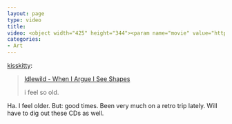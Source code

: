 ```yaml
---
layout: page
type: video
title: 
video: <object width="425" height="344"><param name="movie" value="http://www.youtube.com/v/xPNFApou5_4&fs=1"></param><param name="allowFullScreen" value="true"></param><param name="allowscriptaccess" value="always"></param><embed src="http://www.youtube.com/v/xPNFApou5_4&fs=1" type="application/x-shockwave-flash" width="425" height="344" allowscriptaccess="always" allowfullscreen="true"></embed></object>
categories: 
- Art
---
```

<p><a href="http://kisskitty.tumblr.com/post/544134870/idlewild-when-i-argue-i-see-shapes-i-feel-so" class="tumblr_blog">kisskitty</a>:</p>

<blockquote><p><a href="http://www.youtube.com/watch?v=xPNFApou5_4&amp;feature=player_embedded#!">Idlewild - When I Argue I See Shapes</a></p>
<p>i feel so old.</p></blockquote>

<p>Ha. I feel older. But: good times. Been very much on a retro trip lately. Will have to dig out these CDs as well.</p>